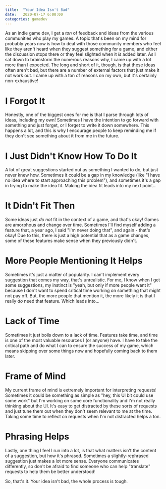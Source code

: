 ```yaml
---
title:  "Your Idea Isn't Bad"
date:   2020-07-17 6:00:00
categories: gamedev
---
```

As an indie game dev, I get a _ton_ of feedback and ideas from the various communities who play my games. A topic that's been on my mind for probably years now is how to deal with those community members who feel like they aren't heard when they suggest something for a game, and either the discussion stops there or they feel slighted when it _is_ added later. As I sat down to brainstorm the numerous reasons why, I came up with a lot more than I expected. The long and short of it, though, is that these ideas often aren't bad, but there are a number of external factors that just make it not work out. I came up with a ton of reasons on my own, but it's certainly non-exhaustive!



# I Forgot It

Honestly, one of the biggest ones for me is that I parse through lots of ideas, including my own! Sometimes I have the intention to go forward with something and just forget, or I forget to write it down somewhere. This happens a lot, and this is why I encourage people to keep reminding me if they don't see something about it from me in the future.

# I Just Didn't Know How To Do It

A lot of great suggestions started out as something I wanted to do, but just never knew how. Sometimes it could be a gap in my knowledge (like "I have no idea where to start approaching this problem"), and sometimes it's a gap in trying to make the idea fit. Making the idea fit leads into my next point...

# It Didn't Fit Then

Some ideas just _do not_ fit in the context of a game, and that's okay! Games are amorphous and change over time. Sometimes I'll find myself adding a feature that, a year ago, I said "I'm never doing that", and again - that's okay! Due to this, there is just a high potential that as a game changes, some of these features make sense when they previously didn't.

# More People Mentioning It Helps

Sometimes it's just a matter of popularity. I can't implement every suggestion that comes my way, that's unrealistic. For me, I know when I get some suggestions, my instinct is "yeah, but only if more people want it" because I don't want to spend critical time working on something that might not pay off. But, the more people that mention it, the more likely it is that I really _do_ need that feature. Which leads into...

# Lack of Time

Sometimes it just boils down to a lack of time. Features take time, and time is one of the most valuable resources I (or anyone) have. I have to take the critical path and do what I can to ensure the success of my game, which means skipping over some things now and hopefully coming back to them later.

# Frame of Mind

My current frame of mind is extremely important for interpreting requests! Sometimes it could be something as simple as "hey, this UI bit could use some work" but I'm working on some core functionality and I'm not really thinking about the UI. It's easy to get distracted by these sorts of requests and just tune them out when they don't seem relevant to me at the time. Taking some time to reflect on requests when I'm not distracted helps a ton.

# Phrasing Helps

Lastly, one thing I feel I run into a lot, is that what matters isn't the content of a suggestion, but how it's phrased. Sometimes a slightly-rephrased suggestion just makes a lot more sense. Everyone communicates differently, so don't be afraid to find someone who can help "translate" requests to help them be better understood!

So, that's it. Your idea isn't bad, the whole process is tough.
